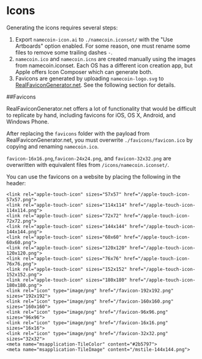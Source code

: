 Icons
=====

Generating the icons requires several steps:

1. Export `namecoin-icon.ai` to `./namecoin.iconset/` with the "Use Artboards" option enabled. For some reason, one must rename some files to remove some trailing dashes `-`.
2. `namecoin.ico` and `namecoin.icns` are created manually using the images from namecoin.iconset.  Each OS has a different icon creation app, but Apple offers Icon Composer which can generate both.
3. Favicons are generated by uploading `namecoin-logo.svg` to [RealFaviconGenerator.net](http://realfavicongenerator.net).  See the following section for details.

##Favicons

RealFaviconGenerator.net offers a lot of functionality that would be difficult to replicate by hand, including favicons for iOS, OS X, Android, and Windows Phone.

After replacing the `favicons` folder with the payload from RealFaviconGenerator.net, you must overwrite `./favicons/favicon.ico` by copying and renaming `namecoin.ico`.

`favicon-16x16.png`,`favicon-24x24.png`, and `favicon-32x32.png` are overwritten with equivalent files from `/icons/namecoin.iconset/`.

You can use the favicons on a website by placing the following in the header:

	<link rel="apple-touch-icon" sizes="57x57" href="/apple-touch-icon-57x57.png">
	<link rel="apple-touch-icon" sizes="114x114" href="/apple-touch-icon-114x114.png">
	<link rel="apple-touch-icon" sizes="72x72" href="/apple-touch-icon-72x72.png">
	<link rel="apple-touch-icon" sizes="144x144" href="/apple-touch-icon-144x144.png">
	<link rel="apple-touch-icon" sizes="60x60" href="/apple-touch-icon-60x60.png">
	<link rel="apple-touch-icon" sizes="120x120" href="/apple-touch-icon-120x120.png">
	<link rel="apple-touch-icon" sizes="76x76" href="/apple-touch-icon-76x76.png">
	<link rel="apple-touch-icon" sizes="152x152" href="/apple-touch-icon-152x152.png">
	<link rel="apple-touch-icon" sizes="180x180" href="/apple-touch-icon-180x180.png">
	<link rel="icon" type="image/png" href="/favicon-192x192.png" sizes="192x192">
	<link rel="icon" type="image/png" href="/favicon-160x160.png" sizes="160x160">
	<link rel="icon" type="image/png" href="/favicon-96x96.png" sizes="96x96">
	<link rel="icon" type="image/png" href="/favicon-16x16.png" sizes="16x16">
	<link rel="icon" type="image/png" href="/favicon-32x32.png" sizes="32x32">
	<meta name="msapplication-TileColor" content="#2b5797">
	<meta name="msapplication-TileImage" content="/mstile-144x144.png">